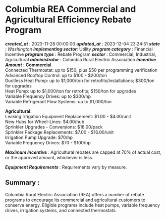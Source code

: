 # Columbia REA Commercial and Agricultural Efficiency Rebate Program 
 ***created_at*** : 2023-11-28 00:00:00 
 ***updated_at*** : 2023-12-04 23:24:51 
 ***state** : Washington 
 **implementing sector***: Utility 
 ***program category*** : Financial Incentive 
 ***program type*** : Rebate Program 
 ***sector*** : Commercial, Industrial, Agricultural 
 ***administrator*** : Columbia Rural Electric Association 
 ***Incentive Amount*** : **Commercial**  
Connected Thermostat: up to $150, plus $50 per programming verification  
Advanced Rooftop Control: up to $100 - $200/ton  
Ductless Heat Pump: up to $1,000/ton for retrofits/installations; $300/ton for
upgrades  
Heat Pump: up to $1,000/ton for retrofits; $150/ton for upgrades  
Variable Frequency Drives: up to $300/hp  
Variable Refrigerant Flow Systems: up to $1,000/ton  
  
**Agricultural:**  
Leaking Irrigation Equipment Replacement: $1.00 - $4.00/unit  
New Hubs for Wheel-Lines: $4.00/hub  
Sprinkler Upgrades - Conversions: $18.00/pack  
Sprinkler Package Replacements: $7.00 - $16.00/unit  
Irrigation Pump Upgrade: $70/hp  
Variable Frequency Drives: $70 - $100/hp

 
 ***Maximum Incentive*** : Agricultural rebates are capped at 70% of actual cost, or the approved amount,
whichever is less.

 
 ***Equipment Requirements*** : Requirements vary by measure.

 
 ## Summary : 
 Columbia Rural Electric Association (REA) offers a number of rebate programs
to encourage its commercial and agricultural customers to conserve energy.
Eligible programs include heat pumps, variable frequency drives, irrigation
systems, and connected thermostats.

 
 